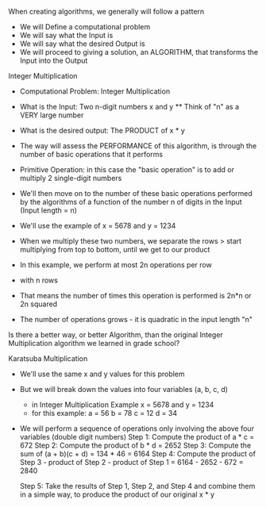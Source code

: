 

When creating algorithms, we generally will follow a pattern 

  - We will Define a computational problem
  - We will say what the Input is 
  - We will say what the desired Output is
  - We will proceed to giving a solution, an ALGORITHM, that transforms the Input into the Output
  
  Integer Multiplication
  
  - Computational Problem: Integer Multiplication
   
  - What is the Input: Two n-digit numbers x and y 
    ** Think of "n" as a VERY large number
    
  - What is the desired output: The PRODUCT of x * y
  
  - The way will assess the PERFORMANCE of this algorithm, is through the number of basic operations that it performs 
  - Primitive Operation: in this case the "basic operation" is to add or multiply 2 single-digit numbers 
  - We'll then move on to the number of these basic operations performed by the algorithms of a function of the number n of digits in the Input (Input length = n)
  
  - We'll use the example of x = 5678 and y = 1234
  - When we multiply these two numbers, we separate the rows > start multiplying from top to bottom, until we get to our product 
  - In this example, we perform at most 2n operations per row 
  - with n rows 
  - That means the number of times this operation is performed is 2n*n or 2n squared
  - The number of operations grows - it is quadratic in the input length "n" 
  
Is there a better way, or better Algorithm, than the original Integer Multiplication algorithm we learned in grade school?

Karatsuba Multiplication 

- We'll use the same x and y values for this problem
- But we will break down the values into four variables (a, b, c, d) 
  - in Integer Multiplication Example x = 5678 and y = 1234
  - for this example: 
    a = 56
    b = 78
    c = 12
    d = 34 
- We will perform a sequence of operations only involving the above four variables (double digit numbers)
  Step 1: Compute the product of a * c = 672
  Step 2: Compute the product of b * d = 2652
  Step 3: Compute the sum of (a + b)(c + d) = 134 * 46 = 6164
  Step 4: Compute the product of Step 3 - product of Step 2 - product of Step 1 = 6164 - 2652 - 672 = 2840
  
  Step 5: Take the results of Step 1, Step 2, and Step 4 and combine them in a simple way, to produce the product of our original x * y 
  
  
  
  
  
  
  
  
  
  
  
  
  
  
  
  
  
  
  
  
  
  
  
  
  
  
  
  
  
  
  
  
  
  